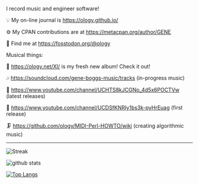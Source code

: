 I record music and engineer software!

💡 My on-line journal is https://ology.github.io/

⚙️ My CPAN contributions are at https://metacpan.org/author/GENE

🙌 Find me at https://fosstodon.org/@ology

Musical things:

🌟 https://ology.net/XI/ is my fresh new album! Check it out!

🎶 https://soundcloud.com/gene-boggs-music/tracks (in-progress music)

🎵 https://www.youtube.com/channel/UCHTS8kJCGNo_4d5x6POCTVw (latest releases)

🐣 https://www.youtube.com/channel/UCDSfKNRIy1bs3k-pyHrEuag (first release)

🗜️ https://github.com/ology/MIDI-Perl-HOWTO/wiki (creating algorithmic music)

----

![Streak](https://streak-stats.demolab.com/?user=ology&type=png)

![github stats](https://github-readme-stats.vercel.app/api?username=ology&count_private=true&show_icons=true)

[![Top Langs](https://github-readme-stats.vercel.app/api/top-langs/?username=ology)](https://github.com/ology/)
